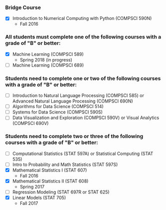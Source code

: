 ### Bridge Course
- [x] Introduction to Numerical Computing with Python (COMPSCI 590N)
  + Fall 2016

### All students must complete one of the following courses with a grade of "B" or better:
- [x] Machine Learning (COMPSCI 589)
  + Spring 2018 (in progress)
- [ ] Machine Learning (COMPSCI 689)

### Students need to complete one or two of the following courses with a grade of "B" or better:
- [ ] Introduction to Natural Language Processing (COMPSCI 585) or Advanced Natural Language Processing (COMPSCI 690N)
- [ ] Algorithms for Data Science (COMPSCI 514)
- [ ] Systems for Data Science (COMPSCI 590S)
- [ ] Data Visualization and Exploration (COMPSCI 590V) or Visual Analytics (COMPSCI 690V)

### Students need to complete two or three of the following courses with a grade of "B" or better:
- [ ] Computational Statistics (STAT 597A) or Statistical Computing (STAT 535)
- [ ] Intro to Probability and Math Statistics (STAT 597S)
- [x] Mathematical Statistics I  (STAT 607)
  + Fall 2016
- [x] Mathematical Statistics II  (STAT 608)
  + Spring 2017
- [ ] Regression Modeling (STAT 697R or STAT 625)
- [x] Linear Models (STAT 705)
  + Fall 2017
